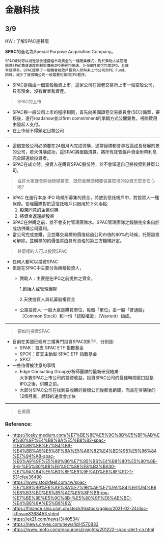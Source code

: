 # 金融科技

## 3/9
HW : 了解SPAC是甚麼

 **SPAC**的全名為Special Purpose Acquisition Company。
```md
SPAC機制可以說是最快速攏絡市場資金的一種商業模式，對於贊助人或管理  
團隊SPAC籌資速度相較於傳統IPO更輕巧快速，3~5個月即可完成IPO，且成  
本低得多。SPAC提供了一個機會給散戶投資人參與未上市公司的PE Fund。  
同時，減少了被併購公司一般需要的繁瑣IPO程序。
```
 * SPAC是藉由一個空殼融資上市，這家公司在證卷交易所上市一個空殼公司，只有現金，沒有實業和資產。
> SPAC的上市
* SPAC與一般公司上市的程序相同，首先向美國證卷交易委員會(SEC)備案，審核後，進行roadshow並以firm commitment的承銷方式公開銷售。相關費用由發起人支付。
* 在上市前不得鎖定目標公司
---

 * 這個空殼公司必須要在24個月內完成併購，通常目標都會尋找高成長發展前景的公司，若未併購成功，這SPAC將面臨清算，將所有託管帳戶資金附帶利息完全歸還給投資者。
 * SPAC在成立時，投資人在購買SPAC股份時，並不會知道自己將投資到甚麼公司，
> 或許大家就會開始懷疑甚麼，既然毫無頭緒要做甚麼樣的投資怎麼會安心呢?

* SPAC 在進行本身 IPO 時候所募集的資金，將放到信託帳戶中，對投資人一種保障。管理團隊對於這信託帳戶只限用於下列兩點:
    1. 股東同意的企業併購
    2. 將資金返還給股東
* SPAC在併購之前，並不會支付管理團隊水。SPAC管理團隊之報酬完全來自於成功併購公司獲利。
* 當公司完成並購，且並購交易標的價值超過公司市值的80%的時候，托管設置可解除。並購標的的價值將由具有資格的第三方機構評定。

> 甚麼樣的人可以投資SPAC
* 任何人都可以投資SPAC
* 但是在SPAC中主要分為兩種投資人，
    * 贊助人 : 主要是在IPO之前提供之資金，
    
        1.創始人或管理團隊

        2.天使投資人與私募股權資金
    * 公眾投資人: 一般大眾是購買單位，每個「單位」由一股「普通股」（Common Stock）和一份「認股權證」（Warrent）組成。
---
> 要如何投資SPAC
* 目前在美國已經有三檔專門投資SPAC的ETF，分別是:
    * SPAK：首支 SPAC ETF 指數基金
    * SPCK：首支主動型 SPAC ETF 指數基金
    * SPXZ
* 一些值得被注意的事情
    * Edge Consulting Group分析師團隊的最新研究結果:   
     大多數SPAC上市公司的投資收益，投資SPAC公司的最佳時間窗口就是IPO之後，併購之前。
     * 大部分SPAC公司在找到要收購的目標公司後都會虧錢，而且在併購後的12個月裏，虧錢的速度會加快

---
> 在美國




### Reference:

* https://losky.medium.com/%E7%BE%8E%E5%9C%8B%E5%BF%AB%E9%80%9F%E4%B8%8A%E5%B8%82-spac-%E4%BB%8B%E7%B4%B9-%E4%BB%A5%E5%8F%8A%E5%A6%82%E4%BD%95%E5%96%84%E7%94%A8-spac-%E6%A9%9F%E5%88%B6%E7%95%B6%E4%B8%80%E5%80%8B-3-6-%E5%80%8B%E6%9C%88%E8%B3%BA30-%E7%9A%84%E5%B0%8F%E9%9F%AD%E8%8F%9C-1-531cfee36498
* https://www.stockfeel.com.tw/spac-%E7%89%B9%E6%AE%8A%E7%9B%AE%E7%9A%84%E6%94%B6%E8%B3%BC%E5%85%AC%E5%8F%B8-ipo-%E7%BE%8E%E5%9C%8B-%E5%80%9F%E6%AE%BC-%E4%B8%8A%E5%B8%82/
* https://finance.sina.com.cn/stock/hkstock/ggipo/2021-02-24/doc-ikftssap8388453.shtml
* https://ek21.com/news/3/40534/
* https://news.cnyes.com/news/id/4570833
* https://www.mofo.com/resources/insights/201222-spac-alert-cn.html
